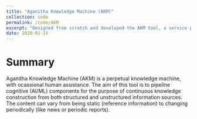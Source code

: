 ```yaml
---
title: "Aganitha Knowledge Machine (AKM)"
collection: code
permalink: /code/AKM
excerpt: "Designed from scratch and developed the AKM tool, a service providing interface for automatic and extensive information extraction from the web and creation of a semantic knowledge base."
date: 2020-01-15
---
```

# Summary 
<!-- <img src="../assets/images/" width="50%" height="50%" style="float:right;">  -->
Aganitha Knowledge Machine (AKM) is a perpetual knowledge machine, with ocassional human assistance. The aim of this tool is to pipeline cognitive (AI/ML) components for the purpose of continuous knowledge construction from both structured and unstructured information sources. The content can vary from being static (reference information) to changing periodically (like news or periodic reports). 